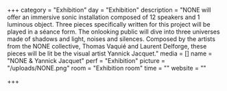 +++
category = "Exhibition"
day = "Exhibition"
description = "NONE will offer an immersive sonic installation composed of 12 speakers and 1 luminous object. Three pieces specifically written for this project will be played in a séance form. The onlooking public will dive into three universes made of shadows and light, noises and silences. Composed by the artists from the NONE collective, Thomas Vaquié and Laurent Delforge, these pieces will be lit be the visual artist Yannick Jacquet."
media = []
name = "NONE & Yannick Jacquet"
perf = "Exhibition"
picture = "/uploads/NONE.png"
room = "Exhibition room"
time = ""
website = ""

+++
